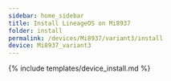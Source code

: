 ```yaml
---
sidebar: home_sidebar
title: Install LineageOS on Mi8937
folder: install
permalink: /devices/Mi8937/variant3/install
device: Mi8937_variant3
---
```

{% include templates/device_install.md %}

